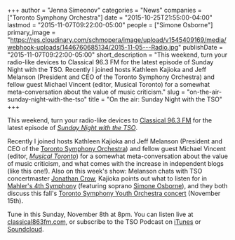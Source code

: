 +++
author = "Jenna Simeonov"
categories = "News"
companies = ["Toronto Symphony Orchestra"]
date = "2015-10-25T21:55:00-04:00"
lastmod = "2015-11-07T09:22:00-05:00"
people = ["Simone Osborne"]
primary_image = "https://res.cloudinary.com/schmopera/image/upload/v1545409169/media/webhook-uploads/1446760685134/2015-11-05---Radio.jpg"
publishDate = "2015-11-07T09:22:00-05:00"
short_description = "This weekend, turn your radio-like devices to Classical 96.3 FM for the latest episode of Sunday Night with the TSO. Recently I joined hosts Kathleen Kajioka and Jeff Melanson (President and CEO of the Toronto Symphony Orchestra) and fellow guest Michael Vincent (editor, Musical Toronto) for a somewhat meta-conversation about the value of music criticism."
slug = "on-the-air-sunday-night-with-the-tso"
title = "On the air: Sunday Night with the TSO"
+++

This weekend, turn your radio-like devices to [Classical 96.3 FM](http://www.classical963fm.com/) for the latest episode of [*Sunday Night with the TSO*](http://www.classical963fm.com/shows/sunday-night-with-the-tso/). 

Recently I joined hosts Kathleen Kajioka and Jeff Melanson (President and CEO of the [Toronto Symphony Orchestra](/scene/companies/toronto-symphony-orchestra/)) and fellow guest Michael Vincent (editor, [*Musical Toronto*](http://www.musicaltoronto.org/mt-staff-and-writers/)) for a somewhat meta-conversation about the value of music criticism, and what comes with the increase in independent blogs (like this one!). Also on this week's show: Melanson chats with TSO concertmaster [Jonathan Crow](http://www.tso.ca/en-ca/About-the-TSO/Members-of-the-Orchestra/Musician/Jonathan-Crow.aspx), Kajioka points out what to listen for in [Mahler's 4th Symphony](http://www.tso.ca/en-ca/concerts-and-tickets/2015-2016-Season/EventDetails/Mahler-Symphony-4.aspx) (featuring soprano [Simone Osborne](/scene/people/simone-osborne/)), and they both discuss this fall's [Toronto Symphony Youth Orchestra concert](http://www.tso.ca/en-ca/concerts-and-tickets/2015-2016-Season/EventDetails/Toronto-Symphony-Youth-Orchestra-Fall-Concert.aspx) (November 15th).    

Tune in this Sunday, November 8th at 8pm. You can listen live at [classical863fm.com](http://www.classical963fm.com/), or subscribe to the TSO Podcast on [iTunes](https://itunes.apple.com/ca/podcast/the-tso-podcast/id982016112?mt=2) or [Soundcloud](https://soundcloud.com/torontosymphony).
